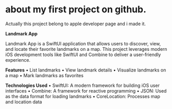 # about my first project on github.
Actually this project belong to apple developer page and i made it.

**Landmark App** 

Landmark App is a SwiftUI application that allows users to discover, view, and locate their favorite landmarks on a map. This project leverages modern iOS development tools like SwiftUI and Combine to deliver a user-friendly experience.

**Features**
	•	List landmarks
	•	View landmark details
	•	Visualize landmarks on a map
	•	Mark landmarks as favorites
 
**Technologies Used**
  •	SwiftUI: A modern framework for building iOS user interfaces
	•	Combine: A framework for reactive programming
	•	JSON: Used as the data format for loading landmarks
	•	CoreLocation: Processes map and location data
